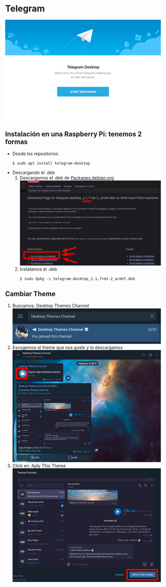 # Telegram
![](.img/1.png)
## Instalación en una Raspberry Pi: tenemos 2 formas  
* Desde los repositorios  
	```
	$ sudo apt install telegram-desktop
	```
* Descargando el .deb
	1. Descargamos el .deb de [Packages.debian.org](https://packages.debian.org/sid/armhf/telegram-desktop/download)  
		![](.img/2.png)
	2. Instalamos el .deb  
		```
		$ sudo dpkg -i telegram-desktop_2.1.7+ds-2_armhf.deb  
		```
## Cambiar Theme  
1. Buscamos: Desktop Themes Channel  
	![](.img/3.png)
2. Escogemos el theme que nos guste y lo descargamos     
	![](.img/4.png)
3. Click en: Aply This Theme  
	![](.img/5.png)
